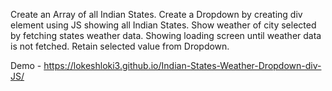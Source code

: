 Create an Array of all Indian States.
Create a Dropdown by creating div element using JS showing all Indian States.
Show weather of city selected by fetching states weather data.
Showing loading screen until weather data is not fetched.
Retain selected value from Dropdown.

Demo - https://lokeshloki3.github.io/Indian-States-Weather-Dropdown-div-JS/
